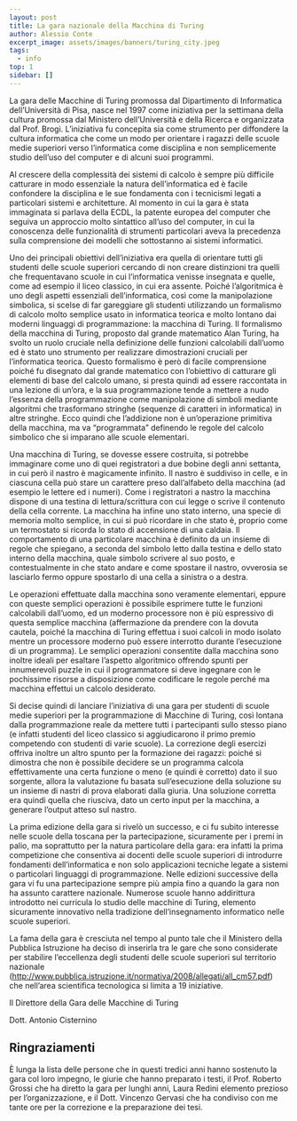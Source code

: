```yaml
---
layout: post
title: La gara nazionale della Macchina di Turing
author: Alessio Conte
excerpt_image: assets/images/banners/turing_city.jpeg
tags:
  - info
top: 1
sidebar: []
---
```



La gara delle Macchine di Turing promossa dal Dipartimento di Informatica dell’Università di Pisa, nasce nel 1997 come iniziativa per la settimana della cultura promossa dal Ministero dell’Università e della Ricerca e organizzata dal Prof. Brogi. L’iniziativa fu concepita sia come strumento per diffondere la cultura informatica che come un modo per orientare i ragazzi delle scuole medie superiori verso l’informatica come disciplina e non semplicemente studio dell’uso del computer e di alcuni suoi programmi.

Al crescere della complessità dei sistemi di calcolo è sempre più difficile catturare in modo essenziale la natura dell’informatica ed è facile confondere la disciplina e le sue fondamenta con i tecnicismi legati a particolari sistemi e architetture. Al momento in cui la gara è stata immaginata si parlava della ECDL, la patente europea del computer che seguiva un approccio molto sintattico all’uso del computer, in cui la conoscenza delle funzionalità di strumenti particolari aveva la precedenza sulla comprensione dei modelli che sottostanno ai sistemi informatici.

Uno dei principali obiettivi dell’iniziativa era quella di orientare tutti gli studenti delle scuole superiori cercando di non creare distinzioni tra quelli che frequentavano scuole in cui l’informatica venisse insegnata e quelle, come ad esempio il liceo classico, in cui era assente. Poiché l’algoritmica è uno degli aspetti essenziali dell’informatica, così come la manipolazione simbolica, si scelse di far gareggiare gli studenti utilizzando un formalismo di calcolo molto semplice usato in informatica teorica e molto lontano dai moderni linguaggi di programmazione: la macchina di Turing. Il formalismo della macchina di Turing, proposto dal grande matematico Alan Turing, ha svolto un ruolo cruciale nella definizione delle funzioni calcolabili dall’uomo ed è stato uno strumento per realizzare dimostrazioni cruciali per l’informatica teorica. Questo formalismo è però di facile comprensione poiché fu disegnato dal grande matematico con l’obiettivo di catturare gli elementi di base del calcolo umano, si presta quindi ad essere raccontata in una lezione di un’ora, e la sua programmazione tende a mettere a nudo l’essenza della programmazione come manipolazione di simboli mediante algoritmi che trasformano stringhe (sequenze di caratteri in informatica) in altre stringhe. Ecco quindi che l’addizione non è un’operazione primitiva della macchina, ma va “programmata” definendo le regole del calcolo simbolico che si imparano alle scuole elementari.

Una macchina di Turing, se dovesse essere costruita, si potrebbe immaginare come uno di quei registratori a due bobine degli anni settanta, in cui però il nastro è magicamente infinito. Il nastro è suddiviso in celle, e in ciascuna cella può stare un carattere preso dall’alfabeto della macchina (ad esempio le lettere ed i numeri). Come i registratori a nastro la macchina dispone di una testina di lettura/scrittura con cui legge o scrive il contenuto della cella corrente. La macchina ha infine uno stato interno, una specie di memoria molto semplice, in cui si può ricordare in che stato è, proprio come un termostato si ricorda lo stato di accensione di una caldaia. Il comportamento di una particolare macchina è definito da un insieme di regole che spiegano, a seconda del simbolo letto dalla testina e dello stato interno della macchina, quale simbolo scrivere al suo posto, e contestualmente in che stato andare e come spostare il nastro, ovverosia se lasciarlo fermo oppure spostarlo di una cella a sinistra o a destra.

Le operazioni effettuate dalla macchina sono veramente elementari, eppure con queste semplici operazioni è possibile esprimere tutte le funzioni calcolabili dall’uomo, ed un moderno processore non è più espressivo di questa semplice macchina (affermazione da prendere con la dovuta cautela, poiché la macchina di Turing effettua i suoi calcoli in modo isolato mentre un processore moderno può essere interrotto durante l’esecuzione di un programma). Le semplici operazioni consentite dalla macchina sono inoltre ideali per esaltare l’aspetto algoritmico offrendo spunti per innumerevoli puzzle in cui il programmatore si deve ingegnare con le pochissime risorse a disposizione come codificare le regole perché ma macchina effettui un calcolo desiderato.

Si decise quindi di lanciare l’iniziativa di una gara per studenti di scuole medie superiori per la programmazione di Macchine di Turing, così lontana dalla programmazione reale da mettere tutti i partecipanti sullo stesso piano (e infatti studenti del liceo classico si aggiudicarono il primo premio competendo con studenti di varie scuole). La correzione degli esercizi offriva inoltre un altro spunto per la formazione dei ragazzi: poiché si dimostra che non è possibile decidere se un programma calcola effettivamente una certa funzione o meno (e quindi è corretto) dato il suo sorgente, allora la valutazione fu basata sull’esecuzione della soluzione su un insieme di nastri di prova elaborati dalla giuria. Una soluzione corretta era quindi quella che riusciva, dato un certo input per la macchina, a generare l’output atteso sul nastro.

La prima edizione della gara si rivelò un successo, e ci fu subito interesse nelle scuole della toscana per la partecipazione, sicuramente per i premi in palio, ma soprattutto per la natura particolare della gara: era infatti la prima competizione che consentiva ai docenti delle scuole superiori di introdurre fondamenti dell’informatica e non solo applicazioni tecniche legate a sistemi o particolari linguaggi di programmazione. Nelle edizioni successive della gara vi fu una partecipazione sempre più ampia fino a quando la gara non ha assunto carattere nazionale. Numerose scuole hanno addirittura introdotto nei curricula lo studio delle macchine di Turing, elemento sicuramente innovativo nella tradizione dell’insegnamento informatico nelle scuole superiori.

La fama della gara è cresciuta nel tempo al punto tale che il Ministero della Pubblica Istruzione ha deciso di inserirla tra le gare che sono considerate per stabilire l’eccellenza degli studenti delle scuole superiori sul territorio nazionale (http://www.pubblica.istruzione.it/normativa/2008/allegati/all_cm57.pdf) che nell’area scientifica tecnologica si limita a 19 iniziative.

 

Il Direttore della Gara delle Macchine di Turing

Dott. Antonio Cisternino

 
## Ringraziamenti

È lunga la lista delle persone che in questi tredici anni hanno sostenuto la gara col loro impegno, le giurie che hanno preparato i testi, il Prof. Roberto Grossi che ha diretto la gara per lunghi anni, Laura Redini elemento prezioso per l’organizzazione, e il Dott. Vincenzo Gervasi che ha condiviso con me tante ore per la correzione e la preparazione dei tesi.